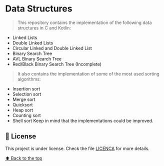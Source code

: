 # Data Structures

<!---Esses são exemplos. Veja https://shields.io para outras pessoas ou para personalizar este conjunto de escudos. Você pode querer incluir dependências, status do projeto e informações de licença aqui--->

> This repository contains the implementation of the following data structures in C and Kotlin:

- Linked Lists
- Double Linked Lists
- Circular Linked and Double Linked List
- Binary Search Tree
- AVL Binary Search Tree
- Red/Black Binary Search Tree (Incomplete)

> It also contains the implementation of some of the most used sorting algorithms:
- Insertion sort
- Selection sort
- Merge sort
- Quicksort
- Heap sort
- Counting sort
- Shell sort
Keep in mind that the implementations could be improved.

## 📝 License

This project is under license. Check the file [LICENÇA](LICENSE.md) for more details.

[⬆ Back to the top](#data-structures)<br>
